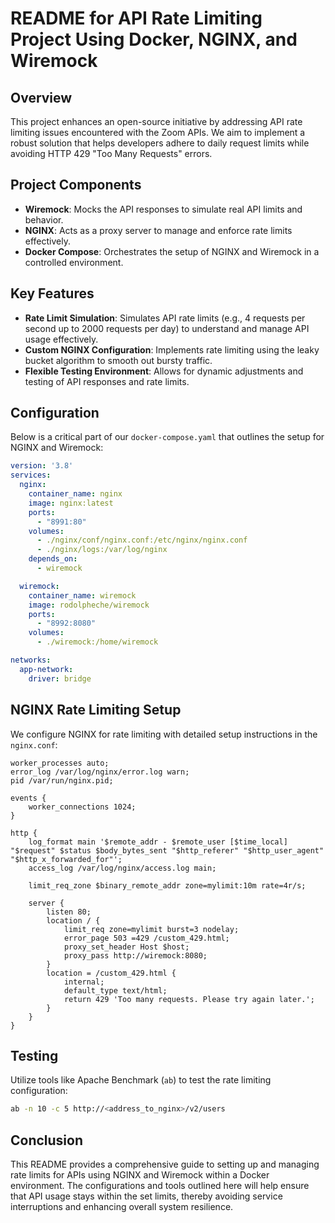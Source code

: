 
# README for API Rate Limiting Project Using Docker, NGINX, and Wiremock

## Overview
This project enhances an open-source initiative by addressing API rate limiting issues encountered with the Zoom APIs. We aim to implement a robust solution that helps developers adhere to daily request limits while avoiding HTTP 429 "Too Many Requests" errors.

## Project Components
- **Wiremock**: Mocks the API responses to simulate real API limits and behavior.
- **NGINX**: Acts as a proxy server to manage and enforce rate limits effectively.
- **Docker Compose**: Orchestrates the setup of NGINX and Wiremock in a controlled environment.

## Key Features
- **Rate Limit Simulation**: Simulates API rate limits (e.g., 4 requests per second up to 2000 requests per day) to understand and manage API usage effectively.
- **Custom NGINX Configuration**: Implements rate limiting using the leaky bucket algorithm to smooth out bursty traffic.
- **Flexible Testing Environment**: Allows for dynamic adjustments and testing of API responses and rate limits.

## Configuration
Below is a critical part of our `docker-compose.yaml` that outlines the setup for NGINX and Wiremock:

```yaml
version: '3.8'
services:
  nginx:
    container_name: nginx
    image: nginx:latest
    ports:
      - "8991:80"
    volumes:
      - ./nginx/conf/nginx.conf:/etc/nginx/nginx.conf
      - ./nginx/logs:/var/log/nginx
    depends_on:
      - wiremock

  wiremock:
    container_name: wiremock
    image: rodolpheche/wiremock
    ports:
      - "8992:8080"
    volumes:
      - ./wiremock:/home/wiremock

networks:
  app-network:
    driver: bridge
```

## NGINX Rate Limiting Setup
We configure NGINX for rate limiting with detailed setup instructions in the `nginx.conf`:

```nginx
worker_processes auto;
error_log /var/log/nginx/error.log warn;
pid /var/run/nginx.pid;

events {
    worker_connections 1024;
}

http {
    log_format main '$remote_addr - $remote_user [$time_local] "$request" $status $body_bytes_sent "$http_referer" "$http_user_agent" "$http_x_forwarded_for"';
    access_log /var/log/nginx/access.log main;

    limit_req_zone $binary_remote_addr zone=mylimit:10m rate=4r/s;

    server {
        listen 80;
        location / {
            limit_req zone=mylimit burst=3 nodelay;
            error_page 503 =429 /custom_429.html;
            proxy_set_header Host $host;
            proxy_pass http://wiremock:8080;
        }
        location = /custom_429.html {
            internal;
            default_type text/html;
            return 429 'Too many requests. Please try again later.';
        }
    }
}
```

## Testing
Utilize tools like Apache Benchmark (`ab`) to test the rate limiting configuration:

```bash
ab -n 10 -c 5 http://<address_to_nginx>/v2/users
```

## Conclusion
This README provides a comprehensive guide to setting up and managing rate limits for APIs using NGINX and Wiremock within a Docker environment. The configurations and tools outlined here will help ensure that API usage stays within the set limits, thereby avoiding service interruptions and enhancing overall system resilience.

